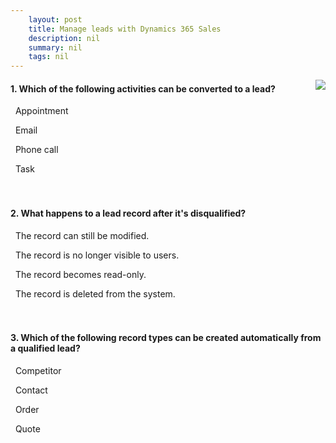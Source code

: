 ```yaml
---
    layout: post
    title: Manage leads with Dynamics 365 Sales  
    description: nil
    summary: nil
    tags: nil
---
```



 <a target="_blank" href="https://docs.microsoft.com/en-us/learn/modules/manage-leads-dynamics-365-sales/6-knowledge-check/"><i class="fas fa-external-link-alt"></i> </a>
 <img align="right" src="https://docs.microsoft.com/en-us/learn/achievements/manage-leads-d365-sales.svg">
####  1. Which of the following activities can be converted to a lead?


<i class='far fa-square'></i> &nbsp;&nbsp;Appointment

<i class='fas fa-check-square' style='color: Dodgerblue;'></i> &nbsp;&nbsp;Email

<i class='far fa-square'></i> &nbsp;&nbsp;Phone call

<i class='far fa-square'></i> &nbsp;&nbsp;Task
<br />
<br />
<br />

####  2. What happens to a lead record after it's disqualified?


<i class='far fa-square'></i> &nbsp;&nbsp;The record can still be modified.

<i class='far fa-square'></i> &nbsp;&nbsp;The record is no longer visible to users.

<i class='fas fa-check-square' style='color: Dodgerblue;'></i> &nbsp;&nbsp;The record becomes read-only.

<i class='far fa-square'></i> &nbsp;&nbsp;The record is deleted from the system.
<br />
<br />
<br />

####  3. Which of the following record types can be created automatically from a qualified lead?


<i class='far fa-square'></i> &nbsp;&nbsp;Competitor

<i class='fas fa-check-square' style='color: Dodgerblue;'></i> &nbsp;&nbsp;Contact

<i class='far fa-square'></i> &nbsp;&nbsp;Order

<i class='far fa-square'></i> &nbsp;&nbsp;Quote
<br />
<br />
<br />

